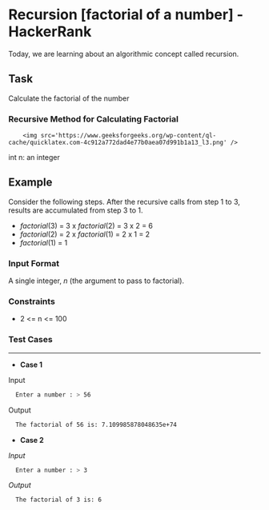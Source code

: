 # Recursion [factorial of a number] - HackerRank

Today, we are learning about an algorithmic concept called recursion.

## Task
Calculate the factorial of the number 

### Recursive Method for Calculating Factorial
        <img src='https://www.geeksforgeeks.org/wp-content/ql-cache/quicklatex.com-4c912a772dad4e77b0aea07d991b1a13_l3.png' />


int n: an integer

## Example

Consider the following steps. After the recursive calls from step 1 to 3, results are accumulated from step 3 to 1.

* _factorial_(3) = 3 x _factorial_(2) = 3 x 2 = 6
* _factorial_(2) = 2 x _factorial_(1) = 2 x 1 = 2
* _factorial_(1) = 1
  

### Input Format
  
  A single integer, _n_ (the argument to pass to factorial).

### Constraints
  * 2 <= n <= 100
  
### Test Cases
_ _ _ _

* **Case 1**

Input
```bash
  Enter a number : > 56
```
Output
```bash
  The factorial of 56 is: 7.109985878048635e+74
```


* **Case 2**

_Input_
```zsh
  Enter a number : > 3
```

_Output_

```bash
  The factorial of 3 is: 6
```

